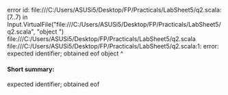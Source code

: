 error id: file:///C:/Users/ASUSi5/Desktop/FP/Practicals/LabSheet5/q2.scala:[7..7) in Input.VirtualFile("file:///C:/Users/ASUSi5/Desktop/FP/Practicals/LabSheet5/q2.scala", "object ")
file:///C:/Users/ASUSi5/Desktop/FP/Practicals/LabSheet5/q2.scala
file:///C:/Users/ASUSi5/Desktop/FP/Practicals/LabSheet5/q2.scala:1: error: expected identifier; obtained eof
object 
       ^
#### Short summary: 

expected identifier; obtained eof